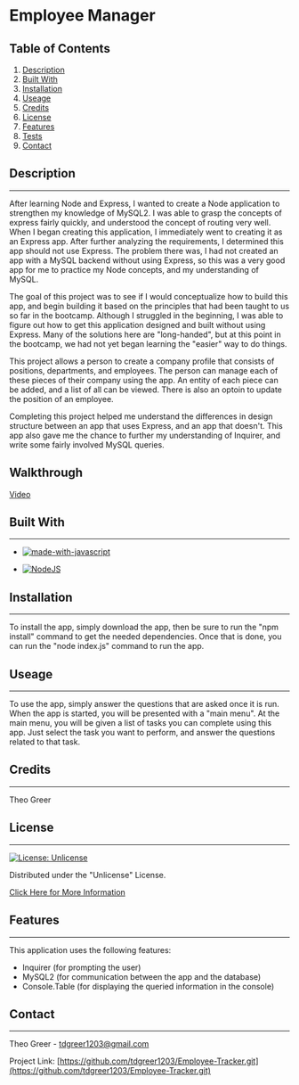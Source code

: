 # Employee Manager

## Table of Contents
1. [Description](#description)
2. [Built With](#built-with)
3. [Installation](#installation)
4. [Useage](#useage)
5. [Credits](#credits)
6. [License](#license)
7. [Features](#features)
8. [Tests](#tests)
9. [Contact](#contact)

  ## Description
------
After learning Node and Express, I wanted to create a Node application to strengthen my knowledge of MySQL2. I was able to grasp the concepts of express fairly quickly, and understood the concept of routing very well. When I began creating this application, I immediately went to creating it as an Express app. After further analyzing the requirements, I determined this app should not use Express. The problem there was, I had not created an app with a MySQL backend without using Express, so this was a very good app for me to practice my Node concepts, and my understanding of MySQL.

The goal of this project was to see if I would conceptualize how to build this app, and begin building it based on the principles that had been taught to us so far in the bootcamp. Although I struggled in the beginning, I was able to figure out how to get this application designed and built without using Express. Many of the solutions here are "long-handed", but at this point in the bootcamp, we had not yet began learning the "easier" way to do things. 

This project allows a person to create a company profile that consists of positions, departments, and employees. The person can manage each of these pieces of their company using the app. An entity of each piece can be added, and a list of all can be viewed. There is also an optoin to update the position of an employee.

Completing this project helped me understand the differences in design structure between an app that uses Express, and an app that doesn't. This app also gave me the chance to further my understanding of Inquirer, and write some fairly involved MySQL queries. 


## Walkthrough
[Video](https://youtu.be/Ver6UJZQWS0)



## Built With
------
* [![made-with-javascript](https://img.shields.io/badge/Made%20with-JavaScript-1f425f.svg)](https://www.javascript.com)

* [![NodeJS](https://img.shields.io/badge/node.js-6DA55F?style=for-the-badge&logo=node.js&logoColor=white)](https://nodejs.org/en/about/)




## Installation
------
To install the app, simply download the app, then be sure to run the "npm install" command to get the needed dependencies. Once that is done, you can run the "node index.js" command to run the app.



## Useage
------
To use the app, simply answer the questions that are asked once it is run. When the app is started, you will be presented with a "main menu". At the main menu, you will be given a list of tasks you can complete using this app. Just select the task you want to perform, and answer the questions related to that task.  



## Credits
------
Theo Greer



## License
---
[![License: Unlicense](https://img.shields.io/badge/license-Unlicense-blue.svg)](http://unlicense.org/)


Distributed under the "Unlicense" License.

[Click Here for More Information](http://unlicense.org/)



## Features
------
This application uses the following features:
* Inquirer (for prompting the user)
* MySQL2 (for communication between the app and the database)
* Console.Table (for displaying the queried information in the console)



## Contact
------
Theo Greer - tdgreer1203@gmail.com

Project Link: [https://github.com/tdgreer1203/Employee-Tracker.git](https://github.com/tdgreer1203/Employee-Tracker.git)
